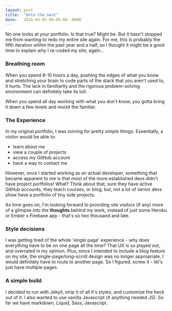 ```yaml
---
layout: post
title:  "Onto the next"
date:   2016-03-05 06:05:00 -0600
---
```

No one looks at your portfolio. Is that true? Might be. But it hasn't stopped me from wanting to redo my entire site again. For me, this is probably the fifth iteration within the past year and a half, so I thought it might be a good time to explain why I re-coded my site, again...

### Breathing room
When you spend 8-10 hours a day, pushing the edges of what you know and stretching your brain to code parts of the stack that you aren't used to, it hurts. The lack in familiarity and the rigorous problem-solving environment can definitely take its toll.

When you spend all day working with what you don't know, you gotta bring it down a few levels and revisit the familiar.


### The Experience
In my original portfolio, I was solving for pretty simple things. Essentially, a visitor would be able to:

- learn about me
- view a couple of projects
- access my GitHub account
- have a way to contact me 
  
However, once I started working as an actual developer, something that became apparent to me is that *most* of the more established devs didn't have project portfolios! What? Think about that, sure they have active GitHub accounts, they teach courses, or blog; but, not a lot of senior devs show have a portfolio of tiny side projects.

As time goes on, I'm looking forward to providing site visitors (if any) more of a glimpse into the **thoughts** behind my work, instead of just some Heroku or Ember x Firebase app - that's so two thousand and late.

### Style decisions
I was getting tired of the whole 'single page' experience - why does everything have to be on one page all the time? That UX is so played out, and overrated in my opinion. Plus, since I intended to include a blog feature on my site, the single-page/long-scroll design was no longer appropriate, I would definitely have to route to another page. So I figured, screw it - let's just have multiple pages.

### A simple build
I decided to run with Jekyll, strip it of all it's styles, and customize the heck out of it. I also wanted to use vanilla Javascript (if anything needed JS). So far we have markdown, Liquid, Sass, Javascript.

 
